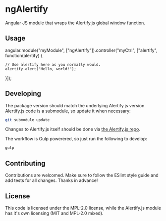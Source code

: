 # ngAlertify

Angular JS module that wraps the Alertify.js global window function.

## Usage

angular.module("myModule", ["ngAlertify"]).controller("myCtrl", ["alertify", function(alertify) {

    // Use alertify here as you normally would.
    alertify.alert("Hello, world!");

}]);

## Developing

The package version should match the underlying Alertify.js version.
Alertify.js code is a submodule, so update it when necessary:

```bash
git submodule update
```

Changes to Alertify.js itself should be done via
[the Alertify.js repo](https://github.com/alertifyjs/alertify.js).

The workflow is Gulp powerered, so just run the following to develop:

```bash
gulp
```

## Contributing

Contributions are welcomed. Make sure to follow the ESlint style guide and
add tests for all changes. Thanks in advance!

## License

This code is licensed under the MPL-2.0 license, while the Alertify.js module
has it's own licensing (MIT and MPL-2.0 mixed).
